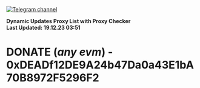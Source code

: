 [![Telegram channel](https://img.shields.io/endpoint?url=https://runkit.io/damiankrawczyk/telegram-badge/branches/master?url=https://t.me/n4z4v0d)](https://t.me/n4z4v0d) 

**Dynamic Updates Proxy List with Proxy Checker**  
**Last Updated: 19.12.23 03:51**

# DONATE (_any evm_) - 0xDEADf12DE9A24b47Da0a43E1bA70B8972F5296F2
